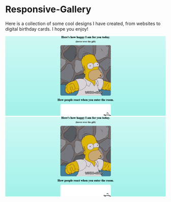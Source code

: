 # Responsive-Gallery


Here is a collection of some cool designs I have created, from websites to digital birthday cards. I hope you enjoy!

<img src="Screenshot 2023-03-25 230703.png">
<br>
<img src="Screenshot 2023-03-25 230703.png">
<br>
